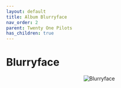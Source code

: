```yaml
---
layout: default
title: Album Blurryface  
nav_order: 2   
parent: Twenty One Pilots  
has_children: true 
---  
```


Blurryface
==========================

<p align="center">
<img alt="Blurryface" src="https://github.com/januarythirtyfirst/TranslateSongs/blob/main/img/coverBlurryface.jpg?raw=true"> 
</p>
